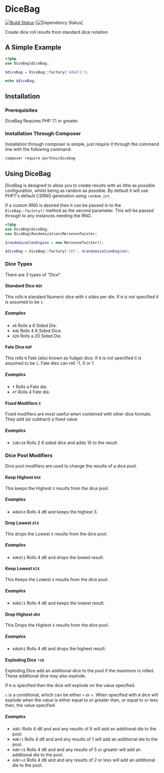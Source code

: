 # DiceBag

[![Build Status](https://github.com/AnthonyPorthouse/DiceBag/workflows/ci/badge.svg)][Repo]
[![Dependency Status](https://www.versioneye.com/php/porthou:dicebag/dev-master/badge?style=flat)]

Create dice roll results from standard dice notation

## A Simple Example
```php
<?php
use DiceBag\DiceBag;

$diceBag = DiceBag::factory('4d6dl1');

echo $diceBag;
```

## Installation
### Prerequisites
DiceBag Requires PHP 7.1 or greater.

### Installation Through Composer
Installation through composer is simple, just require it through the command line with the following command:
```bash
composer require porthou/dicebag
```

## Using DiceBag
DiceBag is designed to allow you to create results with as little as possible configuration, whilst being as random as
possible. By default it will use PHP7's default CSRNG generation using `random_int`.

If a custom RNG is desired then it can be passed in to the `DiceBag::factory()` method as the second parameter. This
will be passed through to any instances needing the RNG.
```php
<?php
use DiceBag\DiceBag;
use DiceBag\Randomization\MersenneTwister;

$randomizationEngine = new MersenneTwister();

$diceBag = DiceBag::factory('10f', $randomizationEngine);
```

### Dice Types
There are 3 types of "Dice"

#### Standard Dice `NdX`
This rolls `N` standard Numeric dice with `X` sides per die. If `N` is not specified it is assumed to be `1`
##### Examples
+ `d6` Rolls a 6 Sided Die. 
+ `4d6` Rolls 4 6 Sided Dice.
+ `d20` Rolls a 20 Sided Die.

#### Fate Dice `NdF`
This rolls `N` Fate (also known as fudge) dice. If `N` is not specified it is assumed to be `1`. Fate dies can roll -1, 0 or 1.
##### Examples
+ `f` Rolls a Fate die. 
+ `4f` Rolls 4 Fate die.

#### Fixed Modifiers `X`
Fixed modifiers are most useful when combined with other dice formats. They add (or subtract) a fixed value
##### Examples
+ `2d6+10` Rolls 2 6 sided dice and adds 10 to the result.

### Dice Pool Modifiers
Dice pool modifiers are used to change the results of a dice pool.

#### Keep Highest `khX`
This keeps the Highest `X` results from the dice pool.
##### Examples
+ `4d6kh3` Rolls 4 d6 and keeps the highest 3.

#### Drop Lowest `dlX`
This drops the Lowest `X` results from the dice pool.
##### Examples
+ `4d6dl1` Rolls 4 d6 and drops the lowest result.

#### Keep Lowest `klX`
This Keeps the Lowest `X` results from the dice pool.
##### Examples
+ `4d6kl1` Rolls 4 d6 and keeps the lowest result.

#### Drop Highest `dhX`
This Drops the Highest `X` results from the dice pool.
##### Examples
+ `4d6dh1` Rolls 4 d6 and drops the highest result.

#### Exploding Dice `!cN`
Exploding Dice add an additional dice to the pool if the maximum is rolled. These additional dice may also explode.

If `N` is specified then the dice will explode on the value specified.

`c` is a conditional, which can be either `<` or `>`. When specified with `N` dice will explode when the value is either
equal to or greater than, or equal to or less than, the value specified.

##### Examples
+ `4d6!` Rolls 4 d6 and and any results of 6 will add an additional die to the pool.
+ `4d6!1` Rolls 4 d6 and and any results of 1 will add an additional die to the pool.
+ `4d6!>5` Rolls 4 d6 and and any results of 5 or greater will add an additional die to the pool.
+ `4d6!<2` Rolls 4 d6 and and any results of 2 or less will add an additional die to the pool.

[Repo]: https://github.com/AnthonyPorthouse/DiceBag
